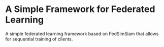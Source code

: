 # A Simple Framework for Federated Learning

A simple federated learning framework based on FedSimSiam that allows for sequential training of clients. 

